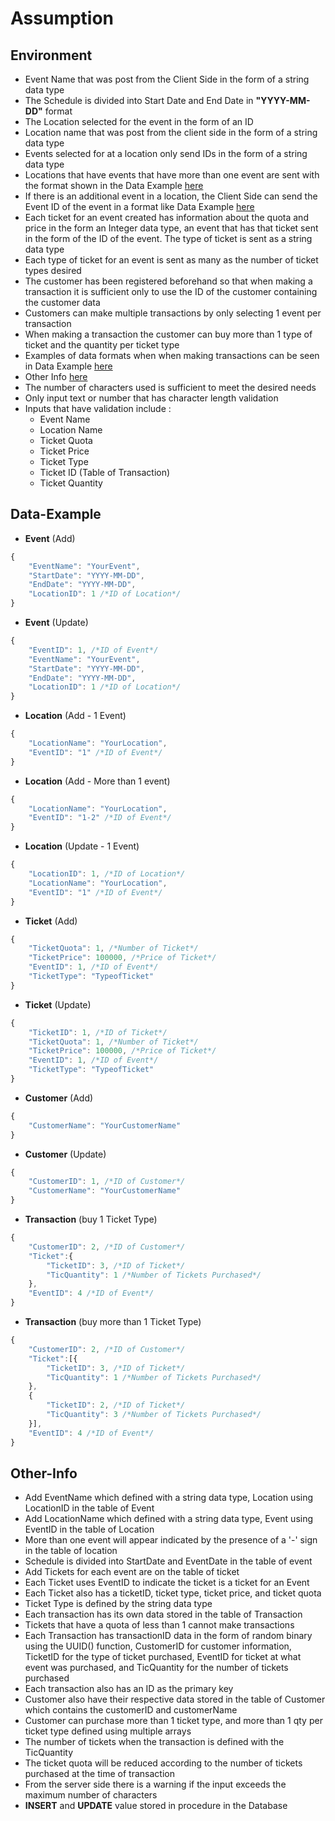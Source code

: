 # Assumption


## Environment

* Event Name that was post from the Client Side in the form of a string data type
* The Schedule is divided into Start Date and End Date in **"YYYY-MM-DD"** format
* The Location selected for the event in the form of an ID
* Location name that was post from the client side in the form of a string data type
* Events selected for at a location only send IDs in the form of a string data type
* Locations that have events that have more than one event are sent with the format shown in the Data Example [here](https://github.com/ramadika/Fullstack-Developer-Take-Home-Test/blob/master/Assumptions.md#Data-Example)
* If there is an additional event in a location, the Client Side can send the Event ID of the event in a format like Data Example [here](https://github.com/ramadika/Fullstack-Developer-Take-Home-Test/blob/master/Assumptions.md#Data-Example)
* Each ticket for an event created has information about the quota and price in the form an Integer data type, an event that has that ticket sent in the form of the ID of the event. The type of ticket is sent as a string data type
* Each type of ticket for an event is sent as many as the number of ticket types desired
* The customer has been registered beforehand so that when making a transaction it is sufficient only to use the ID of the customer containing the customer data
* Customers can make multiple transactions by only selecting 1 event per transaction 
* When making a transaction the customer can buy more than 1 type of ticket and the quantity per ticket type
* Examples of data formats when when making transactions can be seen in Data Example [here](https://github.com/ramadika/Fullstack-Developer-Take-Home-Test/blob/master/Assumptions.md#Data-Example)
* Other Info [here](https://github.com/ramadika/Fullstack-Developer-Take-Home-Test/blob/master/Assumptions.md#Other-Info)
* The number of characters used is sufficient to meet the desired needs
* Only input text or number that has character length validation
* Inputs that have validation include :
    * Event Name
    * Location Name
    * Ticket Quota
    * Ticket Price
    * Ticket Type
    * Ticket ID (Table of Transaction)
    * Ticket Quantity 




## Data-Example

* **Event** (Add)

```javascript
{
    "EventName": "YourEvent",
    "StartDate": "YYYY-MM-DD",
    "EndDate": "YYYY-MM-DD",
    "LocationID": 1 /*ID of Location*/
}
```

* **Event** (Update)

```javascript
{
    "EventID": 1, /*ID of Event*/
    "EventName": "YourEvent",
    "StartDate": "YYYY-MM-DD",
    "EndDate": "YYYY-MM-DD",
    "LocationID": 1 /*ID of Location*/
}
```

* **Location** (Add - 1 Event)

```javascript
{
    "LocationName": "YourLocation",
    "EventID": "1" /*ID of Event*/
}
```

* **Location** (Add - More than 1 event)

```javascript
{
    "LocationName": "YourLocation",
    "EventID": "1-2" /*ID of Event*/
}
```

* **Location** (Update - 1 Event)

```javascript
{
    "LocationID": 1, /*ID of Location*/
    "LocationName": "YourLocation",
    "EventID": "1" /*ID of Event*/
}
```

* **Ticket** (Add)

```javascript
{
    "TicketQuota": 1, /*Number of Ticket*/
    "TicketPrice": 100000, /*Price of Ticket*/
    "EventID": 1, /*ID of Event*/
    "TicketType": "TypeofTicket"
}
```

* **Ticket** (Update)

```javascript
{
    "TicketID": 1, /*ID of Ticket*/
    "TicketQuota": 1, /*Number of Ticket*/
    "TicketPrice": 100000, /*Price of Ticket*/
    "EventID": 1, /*ID of Event*/
    "TicketType": "TypeofTicket"
}
```

* **Customer** (Add)

```javascript
{
    "CustomerName": "YourCustomerName"
}
```

* **Customer** (Update)

```javascript
{
    "CustomerID": 1, /*ID of Customer*/
    "CustomerName": "YourCustomerName"
}
```

* **Transaction** (buy 1 Ticket Type)

```javascript
{
	"CustomerID": 2, /*ID of Customer*/
	"Ticket":{
		"TicketID": 3, /*ID of Ticket*/
		"TicQuantity": 1 /*Number of Tickets Purchased*/
	},
	"EventID": 4 /*ID of Event*/
}
```

* **Transaction** (buy more than 1 Ticket Type)

```javascript
{
	"CustomerID": 2, /*ID of Customer*/
	"Ticket":[{
		"TicketID": 3, /*ID of Ticket*/
		"TicQuantity": 1 /*Number of Tickets Purchased*/
	},
	{
		"TicketID": 2, /*ID of Ticket*/
		"TicQuantity": 3 /*Number of Tickets Purchased*/
	}],
	"EventID": 4 /*ID of Event*/
}
```





## Other-Info

* Add EventName which defined with a string data type, Location using LocationID in the table of Event
* Add LocationName which defined with a string data type, Event using EventID in the table of Location
* More than one event will appear indicated by the presence of a '-' sign in the table of location
* Schedule is divided into StartDate and EventDate in the table of event 
* Add Tickets for each event are on the table of ticket
* Each Ticket uses EventID to indicate the ticket is a ticket for an Event
* Each Ticket also has a ticketID, ticket type, ticket price, and ticket quota
* Ticket Type is defined by the string data type
* Each transaction has its own data stored in the table of Transaction
* Tickets that have a quota of less than 1 cannot make transactions
* Each Transaction has transactionID data in the form of random binary using the UUID() function, CustomerID for customer information, TicketID for the type of ticket purchased, EventID for ticket at what event was purchased, and TicQuantity for the number of tickets purchased
* Each transaction also has an ID as the primary key
* Customer also have their respective data stored in the table of Customer which contains the customerID and customerName
* Customer can purchase more than 1 ticket type, and more than 1 qty per ticket type defined using multiple arrays
* The number of tickets when the transaction is defined with the TicQuantity
* The ticket quota will be reduced according to the number of tickets purchased at the time of transaction
* From the server side there is a warning if the input exceeds the maximum number of characters
* **INSERT** and **UPDATE** value stored in procedure in the Database